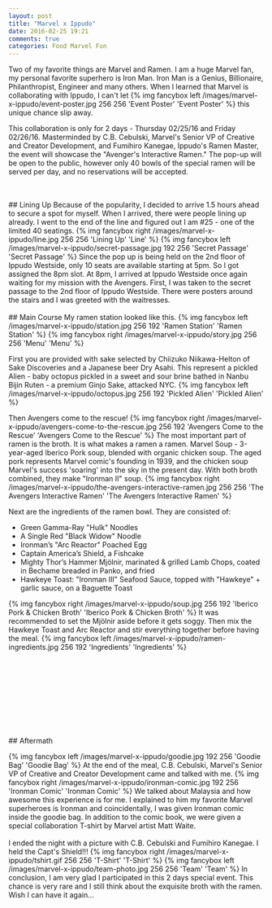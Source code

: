 ```yaml
---
layout: post
title: "Marvel x Ippudo"
date: 2016-02-25 19:21
comments: true
categories: Food Marvel Fun
---
```


Two of my favorite things are Marvel and Ramen. I am a huge Marvel fan, my personal favorite superhero is Iron Man. Iron Man is a Genius, Billionaire, Philanthropist, Engineer and many others. 
When I learned that Marvel is collaborating with Ippudo, I can't let
{% img fancybox left /images/marvel-x-ippudo/event-poster.jpg 256 256 'Event Poster' 'Event Poster' %}
this unique chance slip away. 

This collaboration is only for 2 days - Thursday 02/25/16 and Friday 02/26/16. Masterminded by C.B. Cebulski, Marvel's Senior VP of Creative and Creator Development, and Fumihiro Kanegae, Ippudo's Ramen Master, the event will showcase the "Avenger's Interactive Ramen." The pop-up will be open to the public, however only 40 bowls of the special ramen will be served per day, and no reservations will be accepted. 

<br/>
<br/>
## Lining Up
Because of the popularity, I decided to arrive 1.5 hours ahead to secure a spot for myself. When I arrived, there were people lining up already. I went to the end of the line and figured out I am #25 - one of the limited 40 seatings. 
{% img fancybox right /images/marvel-x-ippudo/line.jpg 256 256 'Lining Up' 'Line' %}
{% img fancybox left /images/marvel-x-ippudo/secret-passage.jpg 192 256 'Secret Passage' 'Secret Passage' %}
Since the pop up is being held on the 2nd floor of Ippudo Westside, only 10 seats are available starting at 5pm. So I got assigned the 8pm slot.
At 8pm, I arrived at Ippudo Westside once again waiting for my mission with the Avengers. First, I was taken to the secret passage to the 2nd floor of Ippudo Westside. There were posters around the stairs and I was greeted with the waitresses. 


<br/>
<br/>
## Main Course
My ramen station looked like this.
{% img fancybox left /images/marvel-x-ippudo/station.jpg 256 192 'Ramen Station' 'Ramen Station' %}
{% img fancybox right /images/marvel-x-ippudo/story.jpg 256 256 'Menu' 'Menu' %}

First you are provided with sake selected by Chiizuko Niikawa-Helton of Sake Discoveries and a Japanese beer Dry Asahi. This represent a pickled Alien - baby octopus pickled in a sweet and sour brine bathed in Nanbu Bijin Ruten - a premium Ginjo Sake, attacked NYC.
{% img fancybox left /images/marvel-x-ippudo/octopus.jpg 256 192 'Pickled Alien' 'Pickled Alien' %}

Then Avengers come to the rescue!
{% img fancybox right /images/marvel-x-ippudo/avengers-come-to-the-rescue.jpg 256 192 'Avengers Come to the Rescue' 'Avengers Come to the Rescue' %}
The most important part of ramen is the broth. It is what makes a ramen a ramen. Marvel Soup - 3-year-aged Iberico Pork soup, blended with organic chicken soup. The aged pork represents Marvel comic's founding in 1939, and the chicken soup Marvel's success 'soaring' into the sky in the present day. With both broth combined, they make "Ironman II" soup.
{% img fancybox right /images/marvel-x-ippudo/the-avengers-interactive-ramen.jpg 256 256 'The Avengers Interactive Ramen' 'The Avengers Interactive Ramen' %}

Next are the ingredients of the ramen bowl. They are consisted of:


+ Green Gamma-Ray "Hulk" Noodles
+ A Single Red "Black Widow" Noodle
+ Ironman’s "Arc Reactor" Poached Egg
+ Captain America’s Shield, a Fishcake
+ Mighty Thor’s Hammer Mjölnir, marinated & grilled Lamb Chops, coated in Bechame breaded in Panko, and fried
+ Hawkeye Toast: "Ironman III" Seafood Sauce, topped with "Hawkeye" + garlic sauce, on a Baguette Toast

{% img fancybox right /images/marvel-x-ippudo/soup.jpg 256 192 'Iberico Pork & Chicken Broth' 'Iberico Pork & Chicken Broth' %}
It was recommended to set the Mjölnir aside before it gets soggy. Then mix the Hawkeye Toast and Arc Reactor and stir everything together before having the meal.
{% img fancybox left /images/marvel-x-ippudo/ramen-ingredients.jpg 256 192 'Ingredients' 'Ingredients' %}

<br/>
<br/>
<br/>
<br/>
<br/>
<br/>
<br/>
<br/>
<br/>
## Aftermath

{% img fancybox left /images/marvel-x-ippudo/goodie.jpg 192 256 'Goodie Bag' 'Goodie Bag' %}
At the end of the meal, C.B. Cebulski, Marvel's Senior VP of Creative and Creator Development came and talked with me.
{% img fancybox right /images/marvel-x-ippudo/ironman-comic.jpg 192 256 'Ironman Comic' 'Ironman Comic' %}
We talked about Malaysia and how awesome this experience is for me.
I explained to him my favorite Marvel superheroes is Ironman and coincidentally, I was given Ironman comic inside the goodie bag. In addition to the comic book, we were given a special collaboration T-shirt by Marvel artist Matt Waite.
<br/>
<br/>
I ended the night with a picture with C.B. Cebulski and Fumihiro Kanegae. I held the Capt's Shield!!!
{% img fancybox right /images/marvel-x-ippudo/tshirt.gif 256 256 'T-Shirt' 'T-Shirt' %}
{% img fancybox left /images/marvel-x-ippudo/team-photo.jpg 256 256 'Team' 'Team' %}
In conclusion, I am very glad I participated in this 2 days special event. This chance is very rare and I still think about the exquisite broth with the ramen. Wish I can have it again...



